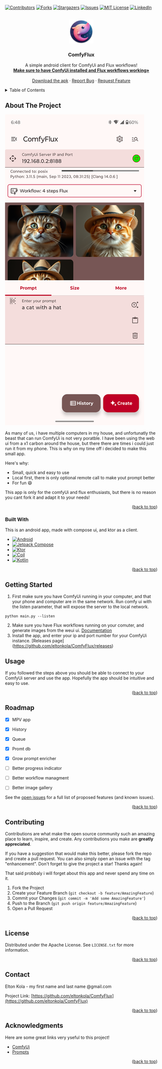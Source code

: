 <a id="readme-top"></a>

[![Contributors][contributors-shield]][contributors-url]
[![Forks][forks-shield]][forks-url]
[![Stargazers][stars-shield]][stars-url]
[![Issues][issues-shield]][issues-url]
[![MIT License][license-shield]][license-url]
[![LinkedIn][linkedin-shield]][linkedin-url]

<!-- PROJECT LOGO -->
<br />
<div align="center">
  <a href="[https://github.com/othneildrew/Best-README-Template](https://github.com/eltonkola/ComfyFlux)">
    <img src="app/src/main/res/mipmap-hdpi/ic_launcher_round.webp" alt="Logo" width="80" height="80">
  </a>

  <h3 align="center">ComfyFlux</h3>

  <p align="center">
    A simple android client for ComfyUi and Flux workflows!
    <br />
    <a href="https://comfyanonymous.github.io/ComfyUI_examples/flux/"><strong>Make sure to have ConfyUi installed and Flux workflows working»</strong></a>
    <br />
    <br />
    <a href="https://github.com/eltonkola/ComfyFlux/releases">Download the apk</a>
    ·
    <a href="https://github.com/eltonkola/ComfyFlux/issues/new?labels=bug&template=bug-report---.md">Report Bug</a>
    ·
    <a href="https://github.com/eltonkola/ComfyFlux/issues/new?labels=enhancement&template=feature-request---.md">Request Feature</a>
  </p>
</div>



<!-- TABLE OF CONTENTS -->
<details>
  <summary>Table of Contents</summary>
  <ol>
    <li>
      <a href="#about-the-project">About The Project</a>
      <ul>
        <li><a href="#built-with">Built With</a></li>
      </ul>
    </li>
    <li><a href="#getting-started">Getting Started</a></li>
    <li><a href="#usage">Usage</a></li>
    <li><a href="#roadmap">Roadmap</a></li>
    <li><a href="#contributing">Contributing</a></li>
    <li><a href="#license">License</a></li>
    <li><a href="#contact">Contact</a></li>
    <li><a href="#acknowledgments">Acknowledgments</a></li>
  </ol>
</details>



<!-- ABOUT THE PROJECT -->
## About The Project

[![Product Name Screen Shot][product-screenshot]](https://github.com/eltonkola/ComfyFlux)

As many of us, i have multiple computers in my house, and unfortunatly the beast that can run ComfyUi is not very poratble. I have been using the web ui from a x1 carbon around the house, but there there are times i could just run it from my phone. This is why on my time off i decided to make this small app.

Here's why:
* Small, quick and easy to use
* Local first, there is only optional remote call to make yout prompt better
* For fun :smile:

This app is only for the comfyUi and flux enthusiasts, but there is no reason you cant fork it and adapt it to your needs!

<p align="right">(<a href="#readme-top">back to top</a>)</p>


### Built With

This is an android app, made with compose ui, and ktor as a client.


* [![Android][android-shield]][android-url]
* [![Jetpack Compose][compose-shield]][compose-url]
* [![Ktor][ktor-shield]][ktor-url]
* [![Coil][coil-shield]][coil-url]
* [![Kotlin][kotlin-shield]][kotlin-url]
    
<p align="right">(<a href="#readme-top">back to top</a>)</p>



<!-- GETTING STARTED -->
## Getting Started

1. First make sure you have ComfyUi running in your computer, and that your phone and computer are in the same network. Run comfy ui with the listen parameter, that will expose the server to the local network.
```
python main.py --listen
```
2. Make sure you have Flux workflows running on your comuter, and generate images from the weui ui.
[Documentation](https://comfyanonymous.github.io/ComfyUI_examples/flux/)
3. Install the app, and enter your ip and port number for your ComfyUi instance.
[Releases page] (https://github.com/eltonkola/ComfyFlux/releases)

## Usage

If you followed the steps above you should be able to connect to your ComfyUi server and use the app. Hopefully the app should be intuitive and easy to use.

<p align="right">(<a href="#readme-top">back to top</a>)</p>

<!-- ROADMAP -->
## Roadmap

- [x] MPV app
- [x] History
- [x] Queue
- [x] Promt db
- [x] Grow prompt enricher
- [ ] Better progress indicator
- [ ] Better workflow managment
- [ ] Better image gallery


See the [open issues](https://github.com/eltonkola/ComfyFlux/issues) for a full list of proposed features (and known issues).

<p align="right">(<a href="#readme-top">back to top</a>)</p>



<!-- CONTRIBUTING -->
## Contributing

Contributions are what make the open source community such an amazing place to learn, inspire, and create. Any contributions you make are **greatly appreciated**.

If you have a suggestion that would make this better, please fork the repo and create a pull request. You can also simply open an issue with the tag "enhancement".
Don't forget to give the project a star! Thanks again!

That said probbaly i will forget about this app and never spend any time on it.

1. Fork the Project
2. Create your Feature Branch (`git checkout -b feature/AmazingFeature`)
3. Commit your Changes (`git commit -m 'Add some AmazingFeature'`)
4. Push to the Branch (`git push origin feature/AmazingFeature`)
5. Open a Pull Request

<p align="right">(<a href="#readme-top">back to top</a>)</p>



<!-- LICENSE -->
## License

Distributed under the Apache License. See `LICENSE.txt` for more information.

<p align="right">(<a href="#readme-top">back to top</a>)</p>



<!-- CONTACT -->
## Contact

Elton Kola - my first name and last name @gmail.com

Project Link: [https://github.com/eltonkola/ComfyFlux](https://github.com/eltonkola/ComfyFlux)

<p align="right">(<a href="#readme-top">back to top</a>)</p>



<!-- ACKNOWLEDGMENTS -->
## Acknowledgments

Here are some great links very yseful to this project!

* [ComfyUi](https://github.com/comfyanonymous/ComfyUI)
* [Prompts](https://huggingface.co/datasets/Gustavosta/Stable-Diffusion-Prompts)
  
<p align="right">(<a href="#readme-top">back to top</a>)</p>



<!-- MARKDOWN LINKS & IMAGES -->
[contributors-shield]: https://img.shields.io/github/contributors/othneildrew/Best-README-Template.svg?style=for-the-badge
[contributors-url]: https://github.com/othneildrew/Best-README-Template/graphs/contributors
[forks-shield]: https://img.shields.io/github/forks/othneildrew/Best-README-Template.svg?style=for-the-badge
[forks-url]: https://github.com/othneildrew/Best-README-Template/network/members
[stars-shield]: https://img.shields.io/github/stars/othneildrew/Best-README-Template.svg?style=for-the-badge
[stars-url]: https://github.com/othneildrew/Best-README-Template/stargazers
[issues-shield]: https://img.shields.io/github/issues/othneildrew/Best-README-Template.svg?style=for-the-badge
[issues-url]: https://github.com/othneildrew/Best-README-Template/issues
[license-shield]: https://img.shields.io/github/license/othneildrew/Best-README-Template.svg?style=for-the-badge
[license-url]: https://github.com/othneildrew/Best-README-Template/blob/master/LICENSE.txt
[linkedin-shield]: https://img.shields.io/badge/-LinkedIn-black.svg?style=for-the-badge&logo=linkedin&colorB=555
[linkedin-url]: https://linkedin.com/in/eltonkola
[product-screenshot]: screenshots/Screenshot_20240808_184838.png

[coil-shield]: https://img.shields.io/badge/Coil-000000.svg?style=for-the-badge&logo=Coil&logoColor=white
[coil-url]: https://github.com/coil-kt/coil

[android-shield]: https://img.shields.io/badge/Android-34A853.svg?style=for-the-badge&logo=Android&logoColor=white
[android-url]: https://developer.android.com

[compose-shield]: https://img.shields.io/badge/Jetpack%20Compose-4285F4.svg?style=for-the-badge&logo=Jetpack-Compose&logoColor=white
[compose-url]: https://developer.android.com/compose

[ktor-shield]: https://img.shields.io/badge/Ktor-087CFA.svg?style=for-the-badge&logo=Ktor&logoColor=white
[ktor-url]: https://ktor.io/

[kotlin-shield]: https://img.shields.io/badge/Kotlin-7F52FF.svg?style=for-the-badge&logo=Kotlin&logoColor=white
[kotlin-url]: https://kotlinlang.org/








